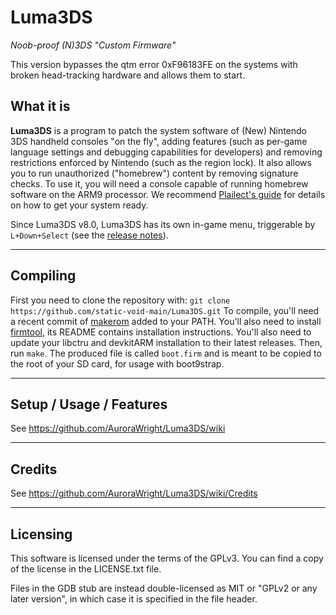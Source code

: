 # Luma3DS
*Noob-proof (N)3DS "Custom Firmware"*

This version bypasses the qtm error 0xF96183FE on the systems with broken head-tracking hardware and allows them to start.

## What it is

**Luma3DS** is a program to patch the system software of (New) Nintendo 3DS handheld consoles "on the fly", adding features (such as per-game language settings and debugging capabilities for developers) and removing restrictions enforced by Nintendo (such as the region lock).
It also allows you to run unauthorized ("homebrew") content by removing signature checks.
To use it, you will need a console capable of running homebrew software on the ARM9 processor. We recommend [Plailect's guide](https://3ds.hacks.guide/) for details on how to get your system ready.

Since Luma3DS v8.0, Luma3DS has its own in-game menu, triggerable by `L+Down+Select` (see the [release notes](https://github.com/static-void-main/Luma3DS/releases/tag/v8.0)).

---

## Compiling

First you need to clone the repository with: `git clone https://github.com/static-void-main/Luma3DS.git`
To compile, you'll need a recent commit of [makerom](https://github.com/profi200/Project_CTR) added to your PATH. You'll also need to install [firmtool](https://github.com/TuxSH/firmtool), its README contains installation instructions.
You'll also need to update your libctru and devkitARM installation to their latest releases.
Then, run `make`.
The produced file is called `boot.firm` and is meant to be copied to the root of your SD card, for usage with boot9strap.

---

## Setup / Usage / Features

See https://github.com/AuroraWright/Luma3DS/wiki

---

## Credits

See https://github.com/AuroraWright/Luma3DS/wiki/Credits

---

## Licensing

This software is licensed under the terms of the GPLv3.
You can find a copy of the license in the LICENSE.txt file.

Files in the GDB stub are instead double-licensed as MIT or "GPLv2 or any later version", in which case it is specified in the file header.
